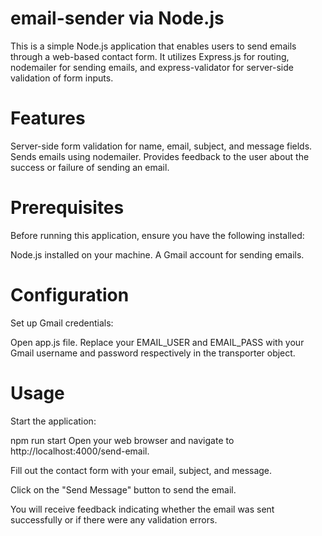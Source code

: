# email-sender via Node.js
This is a simple Node.js application that enables users to send emails through a web-based contact form. It utilizes Express.js for routing, nodemailer for sending emails, and express-validator for server-side validation of form inputs.

# Features
Server-side form validation for name, email, subject, and message fields.
Sends emails using nodemailer.
Provides feedback to the user about the success or failure of sending an email.

# Prerequisites
Before running this application, ensure you have the following installed:

Node.js installed on your machine.
A Gmail account for sending emails.


# Configuration
Set up Gmail credentials:

Open app.js file.
Replace your EMAIL_USER and EMAIL_PASS with your Gmail username and password respectively in the transporter object.

# Usage
Start the application:

npm run start
Open your web browser and navigate to http://localhost:4000/send-email.

Fill out the contact form with your email, subject, and message.

Click on the "Send Message" button to send the email.

You will receive feedback indicating whether the email was sent successfully or if there were any validation errors.
